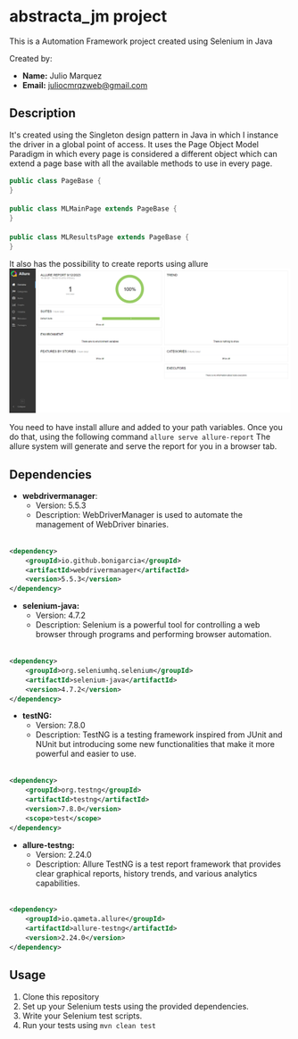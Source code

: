 # abstracta_jm project

This is a Automation Framework project created using Selenium in Java

Created by:

- **Name:** Julio Marquez
- **Email:** juliocmrqzweb@gmail.com

## Description

It's created using the Singleton design pattern in Java in which I instance the driver in a global point of access.
It uses the Page Object Model Paradigm in which every page is considered a different object which can extend a page base
with all the available methods to use in every page.

```java
public class PageBase {
}

public class MLMainPage extends PageBase {
}

public class MLResultsPage extends PageBase {
}
```

It also has the possibility to create reports using allure
![img.png](img.png)

You need to have install allure and added to your path variables. Once you do that, using the following command
```allure serve allure-report``` The allure system will generate and serve the report for you in a browser tab.

## Dependencies

- **webdrivermanager**:
    - Version: 5.5.3
    - Description: WebDriverManager is used to automate the management of WebDriver binaries.

```xml

<dependency>
    <groupId>io.github.bonigarcia</groupId>
    <artifactId>webdrivermanager</artifactId>
    <version>5.5.3</version>
</dependency>
```

- **selenium-java:**
    - Version: 4.7.2
    - Description: Selenium is a powerful tool for controlling a web browser through programs and performing browser
      automation.

```xml

<dependency>
    <groupId>org.seleniumhq.selenium</groupId>
    <artifactId>selenium-java</artifactId>
    <version>4.7.2</version>
</dependency>
```

- **testNG:**
    - Version: 7.8.0
    - Description: TestNG is a testing framework inspired from JUnit and NUnit but introducing some new functionalities
      that make it more powerful and easier to use.

```xml

<dependency>
    <groupId>org.testng</groupId>
    <artifactId>testng</artifactId>
    <version>7.8.0</version>
    <scope>test</scope>
</dependency>
```

- **allure-testng:**
    - Version: 2.24.0
    - Description: Allure TestNG is a test report framework that provides clear graphical reports, history trends, and
      various analytics capabilities.

```xml

<dependency>
    <groupId>io.qameta.allure</groupId>
    <artifactId>allure-testng</artifactId>
    <version>2.24.0</version>
</dependency>
```

## Usage

1. Clone this repository
2. Set up your Selenium tests using the provided dependencies.
3. Write your Selenium test scripts.
4. Run your tests using ```mvn clean test```
